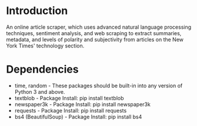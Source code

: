 # Introduction

An online article scraper, which uses advanced natural language processing techniques, sentiment analysis, and web scraping to extract summaries, metadata, and levels of polarity and subjectivity from articles on the New York Times' technology section.


# Dependencies


* time, random - These packages should be built-in into any version of Python 3 and above.
* textblob - Package Install: pip install textblob
* newspaper3k - Package Install: pip install newspaper3k
* requests - Package Install: pip install requests
* bs4 (BeautifulSoup) - Package Install: pip install bs4

